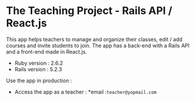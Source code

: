 # The Teaching Project - Rails API / React.js

This app helps teachers to manage and organize their classes, edit / add courses and invite students to join. The app has a back-end with a Rails API and a front-end made in React.js.

* Ruby version : 2.6.2
* Rails version : 5.2.3

Use the app in production :
* Access the app as a teacher : 
  *email :`teacher@yopmail.com` 
